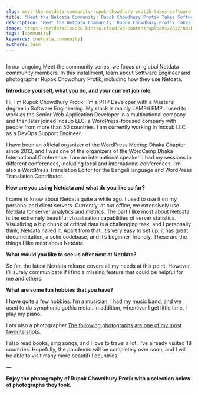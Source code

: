 ```yaml
---
slug: meet-the-netdata-community-rupok-chowdhury-protik-takes-software-engineering-photography-to-new-heights
title: "Meet the Netdata Community: Rupok Chowdhury Protik Takes Software Engineering and Photography to New Heights"
description: "Meet the Netdata Community: Rupok Chowdhury Protik Takes Software Engineering and Photography to New Heights"
image: https://netdatacloud20.kinsta.cloud/wp-content/uploads/2022/03/Meet-the-community.png
tags: [community]
keywords: [netdata,community]
authors: team
---
```


<!--truncate-->


<figure class="wp-block-image size-full"><img src="https://netdatacloud20.kinsta.cloud/wp-content/uploads/2022/03/Meet-the-community.png" alt="" class="wp-image-16164"/></figure>



In our ongoing Meet the community series, we focus on global Netdata community members. In this installment, learn about Software Engineer and photographer Rupok Chowdhury Protik, including how they use Netdata.



<strong>Introduce yourself, what you do, and your current job role.</strong>



Hi, I’m Rupok Chowdhury Protik. I’m a PHP Developer with a Master’s degree in Software Engineering. My stack is mainly LAMP/LEMP. I used to work as the Senior Web Application Developer in a multinational company and then later joined Incsub LLC, a WordPress-focused company with people from more than 50 countries. I am currently working in Incsub LLC as a DevOps Support Engineer.



I have been an official organizer of the WordPress Meetup Dhaka Chapter since 2013, and I was one of the organizers of the WordCamp Dhaka International Conference. I am an international speaker. I had my sessions in different conferences, including local and international conferences. I’m also a WordPress Translation Editor for the Bengali language and WordPress Translation Contributor.



<strong>How are you using Netdata and what do you like so far?</strong>



I came to know about Netdata quite a while ago. I used to use it on my personal and client servers. Currently, at our office, we extensively use Netdata for server analytics and metrics. The part I like most about Netdata is the extremely beautiful visualization capabilities of server statistics. Visualizing a big chunk of critical data is a challenging task, and I personally think, Netdata nailed it. Apart from that, it’s very easy to set up, it has great documentation, a solid codebase, and it’s beginner-friendly. These are the things I like most about Netdata.



<strong>What would you like to see us offer next at Netdata?</strong>



So far, the latest Netdata release covers all my needs at this point. However, I’ll surely communicate if I find a missing feature that could be helpful for me and others.



<strong>What are some fun hobbies that you have?</strong>



I have quite a few hobbies. I’m a musician, I had my music band, and we used to do symphonic gothic metal. In addition, whenever I get little time, I play my piano.



I am also a photographer.<a href="https://www.flickr.com/photos/rupokify/9253709699/">The following photographs are one of my most favorite shots</a>.



I also read books, sing songs, and I love to travel a lot. I’ve already visited 18 countries. Hopefully, the pandemic will be completely over soon, and I will be able to visit many more beautiful countries.



<strong>—</strong>



<strong>Enjoy the photography of Rupok Chowdhury Protik with a selection below of photographs they took.</strong>

